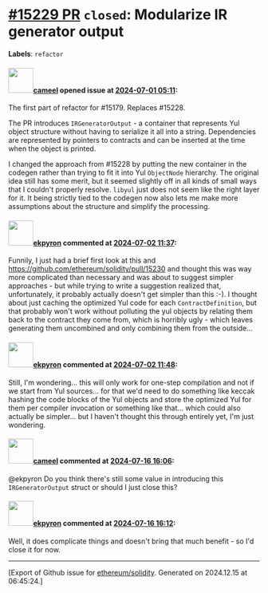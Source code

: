 # [\#15229 PR](https://github.com/ethereum/solidity/pull/15229) `closed`: Modularize IR generator output
**Labels**: `refactor`


#### <img src="https://avatars.githubusercontent.com/u/137030?v=4" width="50">[cameel](https://github.com/cameel) opened issue at [2024-07-01 05:11](https://github.com/ethereum/solidity/pull/15229):

The first part of refactor for #15179.
Replaces #15228.

The PR introduces `IRGeneratorOutput` - a container that represents Yul object structure without having to serialize it all into a string. Dependencies are represented by pointers to contracts and can be inserted at the time when the object is printed.

I changed the approach from #15228 by putting the new container in the codegen rather than trying to fit it into Yul `ObjectNode` hierarchy. The original idea still has some merit, but it seemed slightly off in all kinds of small ways that I couldn't properly resolve. `libyul` just does not seem like the right layer for it. It being strictly tied to the codegen now also lets me make more assumptions about the structure and simplify the processing.

#### <img src="https://avatars.githubusercontent.com/u/1347491?v=4" width="50">[ekpyron](https://github.com/ekpyron) commented at [2024-07-02 11:37](https://github.com/ethereum/solidity/pull/15229#issuecomment-2202909058):

Funnily, I just had a brief first look at this and https://github.com/ethereum/solidity/pull/15230 and thought this was way more complicated than necessary and was about to suggest simpler approaches - but while trying to write a suggestion realized that, unfortunately, it probably actually doesn't get simpler than this :-). I thought about just caching the optimized Yul code for each ``ContractDefinition``, but that probably won't work without polluting the yul objects by relating them back to the contract they come from, which is horribly ugly - which leaves generating them uncombined and only combining them from the outside...

#### <img src="https://avatars.githubusercontent.com/u/1347491?v=4" width="50">[ekpyron](https://github.com/ekpyron) commented at [2024-07-02 11:48](https://github.com/ethereum/solidity/pull/15229#issuecomment-2202955874):

Still, I'm wondering... this will only work for one-step compilation and not if we start from Yul sources... for that we'd need to do something like keccak hashing the code blocks of the Yul objects and store the optimized Yul for them per compiler invocation or something like that... which could also actually be simpler... but I haven't thought this through entirely yet, I'm just wondering.

#### <img src="https://avatars.githubusercontent.com/u/137030?v=4" width="50">[cameel](https://github.com/cameel) commented at [2024-07-16 16:06](https://github.com/ethereum/solidity/pull/15229#issuecomment-2231313258):

@ekpyron Do you think there's still some value in introducing this `IRGeneratorOutput` struct or should I just close this?

#### <img src="https://avatars.githubusercontent.com/u/1347491?v=4" width="50">[ekpyron](https://github.com/ekpyron) commented at [2024-07-16 16:12](https://github.com/ethereum/solidity/pull/15229#issuecomment-2231323595):

Well, it does complicate things and doesn't bring that much benefit - so I'd close it for now.


-------------------------------------------------------------------------------



[Export of Github issue for [ethereum/solidity](https://github.com/ethereum/solidity). Generated on 2024.12.15 at 06:45:24.]
